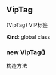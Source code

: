 <a name="VipTag"></a>

## VipTag
{VipTag} VIP标签

**Kind**: global class  
<a name="new_VipTag_new"></a>

### new VipTag()
构造方法

